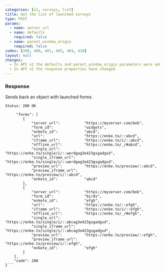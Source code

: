 ```yaml
---
categories: [v2, surveys, list]
title: Get the list of launched surveys
type: POST
params: 
  - name: server_url
  - name: defaults
    required: false
  - name: parent_window_origin
    required: false
codes: [200, 400, 401, 403, 404, 410]
layout: null
changes:
  - In API v2 the defaults and parent_window_origin parameters were added.
  - In API v2 the response properties have changed.
---
```


### Response

Sends back an object with launched forms.

```Status: 200 OK```
```{
     "forms": [
        {
            "server_url":           "https://myserver.com/bob",
            "form_id":              "widgets",
            "enketo_id":            "abcd",
            "url":                  "https://enke.to/::abcd",
            "iframe_url":           "https://enke.to/i/::abcd",
            "offline_url":          "https://enke.to/_/#abcd",
            "single_url":           "https://enke.to/single/i/::werdgag3e423gsgadgsd",
            "single_iframe_url":    "https://enke.to/single/i/::werdgag3e423gsgadgsd",
            "preview_url":          "https://enke.to/preview/::abcd",
            "preview_iframe_url":   "https://enke.to/preview/i/::abcd",
            "enketo_id":            "abcd"
        },
        {
            "server_url":           "https://myserver.com/bob",
            "form_id":              "birds",
            "enketo_id":            "efgh",
            "url":                  "https://enke.to/::efgh",
            "iframe_url":           "https://enke.to/i/::efgh",
            "offline_url":          "https://enke.to/_/#efgh",
            "single_url":           "https://enke.to/single/i/::abcag3e423gsgadgsd",
            "single_iframe_url":    "https://enke.to/single/i/::abcag3e423gsgadgsd",
            "preview_url":          "https://enke.to/preview/::efgh",
            "preview_iframe_url":   "https://enke.to/preview/i/::efgh",
            "enketo_id":            "efgh"
        }
    ],
    "code": 200
}```
